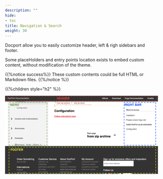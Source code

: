 ```yaml
---
description: ""
hide:
- toc
title: Navigation & Search
weight: 30
---
```


Docport allow you to easily customize header, left & righ sidebars and footer.

Some placeHolders and entry points location exists to embed custom content, without modification of the theme.

{{%notice success%}}
These custom contents could be full HTML or Markdown files.
{{%/notice %}}

{{%children style="h2" %}}

![footer](screenshot.png?classes=border,shadow)
